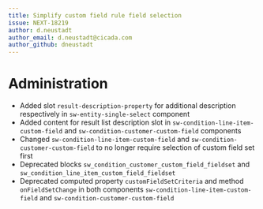 ```yaml
---
title: Simplify custom field rule field selection
issue: NEXT-18219
author: d.neustadt
author_email: d.neustadt@cicada.com 
author_github: dneustadt
---
```

# Administration
* Added slot `result-description-property` for additional description respectively in `sw-entity-single-select` component
* Added content for result list description slot in `sw-condition-line-item-custom-field` and `sw-condition-customer-custom-field` components
* Changed `sw-condition-line-item-custom-field` and `sw-condition-customer-custom-field` to no longer require selection of custom field set first
* Deprecated blocks `sw_condition_customer_custom_field_fieldset` and `sw_condition_line_item_custom_field_fieldset`
* Deprecated computed property `customFieldSetCriteria` and method `onFieldSetChange` in both components `sw-condition-line-item-custom-field` and `sw-condition-customer-custom-field`
